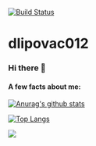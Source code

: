 [![Build Status](https://travis-ci.org/dlipovac012/dlipovac012.svg?branch=master)](https://travis-ci.org/dlipovac012/dlipovac012)

# dlipovac012

### Hi there 👋

#### A few facts about me:

[![Anurag's github stats](https://github-readme-stats.vercel.app/api?username=dlipovac012&count_private=true&show_icons=true&theme=highcontrast)](https://github.com/anuraghazra/github-readme-stats)

[![Top Langs](https://github-readme-stats.vercel.app/api/top-langs/?username=dlipovac012&layout=compact&hide=php)](https://github.com/anuraghazra/github-readme-stats)

![](https://komarev.com/ghpvc/?username=dlipovac012)

<!--

Here are some ideas to get you started:

- 🔭 I’m currently working on ...
- 🌱 I’m currently learning ...
- 👯 I’m looking to collaborate on ...
- 🤔 I’m looking for help with ...
- 💬 Ask me about ...
- 📫 How to reach me: ...
- 😄 Pronouns: ...
- ⚡ Fun fact: ...
-->
